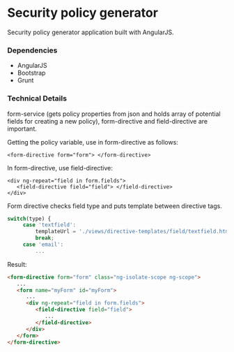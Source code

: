 Security policy generator
======================

Security policy generator application built with AngularJS.

### Dependencies
* AngularJS
* Bootstrap
* Grunt

### Technical Details

form-service (gets policy properties from json and holds array of potential fields for creating a new policy), form-directive and field-directive are important.

Getting the policy variable, use in form-directive as follows:

```
<form-directive form="form"> </form-directive>
```

In form-directive, use field-directive:

```
<div ng-repeat="field in form.fields">
   <field-directive field="field"> </field-directive>
</div>
```

Form directive checks field type and puts template between directive tags.

```JAVASCRIPT
switch(type) {
     case 'textfield':
         templateUrl = './views/directive-templates/field/textfield.html';
         break;
     case 'email':
         ...
```

Result:

```html
<form-directive form="form" class="ng-isolate-scope ng-scope">
   ...
   <form name="myForm" id="myForm">
      ...
      <div ng-repeat="field in form.fields">
         <field-directive field="field">
            ...
         </field-directive>
      </div>
   </form>
</form-directive>
```
